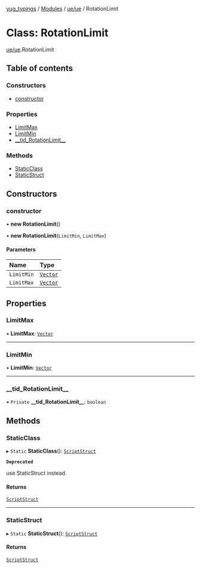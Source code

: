 [yug_typings](../README.md) / [Modules](../modules.md) / [ue/ue](../modules/ue_ue.md) / RotationLimit

# Class: RotationLimit

[ue/ue](../modules/ue_ue.md).RotationLimit

## Table of contents

### Constructors

- [constructor](ue_ue.RotationLimit.md#constructor)

### Properties

- [LimitMax](ue_ue.RotationLimit.md#limitmax)
- [LimitMin](ue_ue.RotationLimit.md#limitmin)
- [\_\_tid\_RotationLimit\_\_](ue_ue.RotationLimit.md#__tid_rotationlimit__)

### Methods

- [StaticClass](ue_ue.RotationLimit.md#staticclass)
- [StaticStruct](ue_ue.RotationLimit.md#staticstruct)

## Constructors

### constructor

• **new RotationLimit**()

• **new RotationLimit**(`LimitMin`, `LimitMax`)

#### Parameters

| Name | Type |
| :------ | :------ |
| `LimitMin` | [`Vector`](ue_ue_s.Vector.md) |
| `LimitMax` | [`Vector`](ue_ue_s.Vector.md) |

## Properties

### LimitMax

• **LimitMax**: [`Vector`](ue_ue_s.Vector.md)

___

### LimitMin

• **LimitMin**: [`Vector`](ue_ue_s.Vector.md)

___

### \_\_tid\_RotationLimit\_\_

• `Private` **\_\_tid\_RotationLimit\_\_**: `boolean`

## Methods

### StaticClass

▸ `Static` **StaticClass**(): [`ScriptStruct`](ue_ue.ScriptStruct.md)

**`Deprecated`**

use StaticStruct instead.

#### Returns

[`ScriptStruct`](ue_ue.ScriptStruct.md)

___

### StaticStruct

▸ `Static` **StaticStruct**(): [`ScriptStruct`](ue_ue.ScriptStruct.md)

#### Returns

[`ScriptStruct`](ue_ue.ScriptStruct.md)
